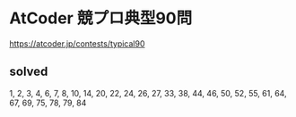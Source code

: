# AtCoder 競プロ典型90問

https://atcoder.jp/contests/typical90

## solved
1, 2, 3, 4, 6, 7, 8, 10, 14, 20, 22, 24, 26, 27, 33, 38, 44, 46, 50, 52, 55, 61, 64, 67, 69, 75, 78, 79, 84
